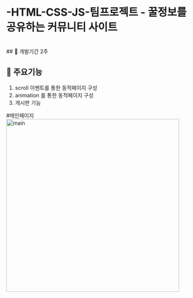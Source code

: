 # -HTML-CSS-JS-팀프로젝트 - 꿀정보를 공유하는 커뮤니티 사이트

<br/>
## 📌 개발기간
2주

## 📌 주요기능
1. scroll 이벤트를 통한 동적페이지 구성 
2. animation 를 통한 동적페이지 구성 
3. 게시판 기능 

#메인페이지
<img width="461" alt="main" src="https://user-images.githubusercontent.com/107897978/228448797-a07ea299-fc97-44ef-a9b3-0c4ce630f094.PNG">


